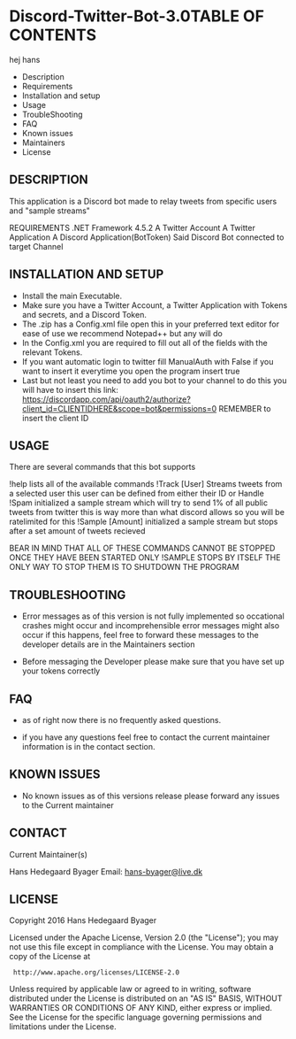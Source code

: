 # Discord-Twitter-Bot-3.0TABLE OF CONTENTS
hej hans
* Description
* Requirements
* Installation and setup
* Usage
* TroubleShooting
* FAQ
* Known issues
* Maintainers
* License




DESCRIPTION
-----------

This application is a Discord bot made to relay tweets from specific users and "sample streams"


REQUIREMENTS
.NET Framework 4.5.2
A Twitter Account
A Twitter Application
A Discord Application(BotToken)
Said Discord Bot connected to target Channel



INSTALLATION AND SETUP
------------

* Install the main Executable.
* Make sure you have a Twitter Account, a Twitter Application with Tokens and secrets, and a Discord Token.
* The .zip has a Config.xml file open this in your preferred text editor for ease of use we recommend Notepad++ but any will do
* In the Config.xml you are required to fill out all of the fields with the relevant Tokens.
* If you want automatic login to twitter fill ManualAuth with False if you want to insert it everytime you open the program insert true
* Last but not least you need to add you bot to your channel to do this you will have to insert this link: https://discordapp.com/api/oauth2/authorize?client_id=CLIENTIDHERE&scope=bot&permissions=0
REMEMBER to insert the client ID 



USAGE
-----

There are several commands that this bot supports

!help lists all of the available commands
!Track [User] Streams tweets from a selected user this user can be defined from either their ID or Handle
!Spam initialized a sample stream which will try to send 1% of all public tweets from twitter this is way more than what discord allows so you will be ratelimited for this
!Sample [Amount] initialized a sample stream but stops after a set amount of tweets recieved

BEAR IN MIND THAT ALL OF THESE COMMANDS CANNOT BE STOPPED ONCE THEY HAVE BEEN STARTED ONLY !SAMPLE STOPS BY ITSELF
THE ONLY WAY TO STOP THEM IS TO SHUTDOWN THE PROGRAM


TROUBLESHOOTING
---------------

* Error messages as of this version is not fully implemented so occational crashes might occur and incomprehensible error messages might also occur if this happens,
feel free to forward these messages to the developer details are in the Maintainers section

* Before messaging the Developer please make sure that you have set up your tokens correctly 


FAQ
---

* as of right now there is no frequently asked questions.

* if you have any questions feel free to contact the current maintainer information is in the contact section.



KNOWN ISSUES
------------

* No known issues as of this versions release please forward any issues to the Current maintainer


CONTACT
-------


Current Maintainer(s)

Hans Hedegaard Byager 	Email: hans-byager@live.dk





LICENSE
-------

Copyright 2016 Hans Hedegaard Byager

   Licensed under the Apache License, Version 2.0 (the "License");
   you may not use this file except in compliance with the License.
   You may obtain a copy of the License at

     http://www.apache.org/licenses/LICENSE-2.0

   Unless required by applicable law or agreed to in writing, software
   distributed under the License is distributed on an "AS IS" BASIS,
   WITHOUT WARRANTIES OR CONDITIONS OF ANY KIND, either express or implied.
   See the License for the specific language governing permissions and
   limitations under the License.



